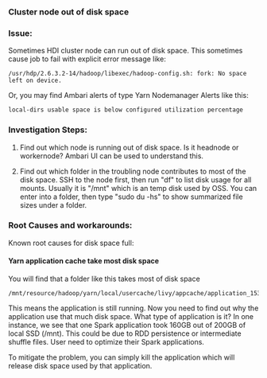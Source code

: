 ### Cluster node out of disk space
 
### Issue:
Sometimes HDI cluster node can run out of disk space. This sometimes cause job to fail with explicit error message like:
~~~~
/usr/hdp/2.6.3.2-14/hadoop/libexec/hadoop-config.sh: fork: No space left on device.
~~~~
Or, you may find Ambari alerts of type Yarn Nodemanager Alerts like this:
~~~~
local-dirs usable space is below configured utilization percentage
~~~~


### Investigation Steps:
1. Find out which node is running out of disk space. Is it headnode or workernode? Ambari UI can be used to understand this.

2. Find out which folder in the troubling node contributes to most of the disk space. SSH to the node first, then run "df" to list disk usage for all mounts. Usually it is "/mnt" which is an temp disk used by OSS. You can enter into a folder, then type "sudo du -hs" to show summarized file sizes under a folder. 


### Root Causes and workarounds:
Known root causes for disk space full:
#### Yarn application cache take most disk space
You will find that a folder like this takes most of disk space
~~~~
/mnt/resource/hadoop/yarn/local/usercache/livy/appcache/application_1537280705629_0007
~~~~
This means the application is still running. Now you need to find out why the application use that much disk space. What type of application is it? In one instance, we see that one Spark application took 160GB out of 200GB of local SSD (/mnt). This could be due to RDD persistence or intermediate shuffle files. User need to optimize their Spark applications.

To mitigate the problem, you can simply kill the application which will release disk space used by that application.
